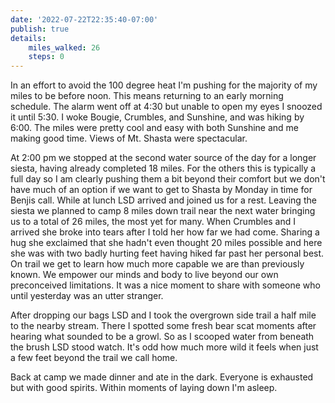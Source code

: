 ```yaml
---
date: '2022-07-22T22:35:40-07:00'
publish: true
details:
    miles_walked: 26
    steps: 0
---
```

In an effort to avoid the 100 degree heat I'm pushing for the majority of my miles to be before noon. This means returning to an early morning schedule. The alarm went off at 4:30 but unable to open my eyes I snoozed it until 5:30. I woke Bougie, Crumbles, and Sunshine, and was hiking by 6:00. The miles were pretty cool and easy with both Sunshine and me making good time. Views of Mt. Shasta were spectacular. 

At 2:00 pm we stopped at the second water source of the day for a longer siesta, having already completed 18 miles. For the others this is typically a full day so I am clearly pushing them a bit beyond their comfort but we don't have much of an option if we want to get to Shasta by Monday in time for Benjis call. While at lunch LSD arrived and joined us for a rest. Leaving the siesta we planned to camp 8 miles down trail near the next water bringing us to a total of 26 miles, the most yet for many. When Crumbles and I arrived she broke into tears after I told her how far we had come. Sharing a hug she exclaimed that she hadn't even thought 20 miles possible and here she was with two badly hurting feet having hiked far past her personal best. On trail we get to learn how much more capable we are than previously known. We empower our minds and body to live beyond our own preconceived limitations. It was a nice moment to share with someone who until yesterday was an utter stranger. 

After dropping our bags LSD and I took the overgrown side trail a half mile to the nearby stream. There I spotted some fresh bear scat moments after hearing what sounded to be a growl. So as I scooped water from beneath the brush LSD stood watch. It's odd how much more wild it feels when just a few feet beyond the trail we call home.

Back at camp we made dinner and ate in the dark. Everyone is exhausted but with good spirits. Within moments of laying down I'm asleep. 